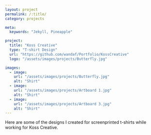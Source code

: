 ```yaml
---
layout: project
permalink: /:title/
category: projects

meta:
  keywords: "Jekyll, Pineapple"

project:
  title: "Koss Creative"
  type: "T-shirt Design"
  url: "https://github.com/wandaf/Portfolio/KossCreative"
  logo: "/assets/images/projects/Butterfly.jpg"

images:
  - image:
    url: "/assets/images/projects/Butterfly.jpg"
    alt: "Shirt"
  - image:
    url: "/assets/images/projects/Artboard 1.jpg"
    alt: "Shirt"
  - image:
    url: "/assets/images/projects/Artboard 3.jpg"
    alt: "Shirt"
---
```

<p>Here are some of the designs I created for screenprinted t-shirts while working for Koss Creative.</p>
